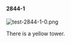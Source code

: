 #### 2844-1
![test-2844-1-0.png](https://github.com/lil-lab/nlvr/raw/master/nlvr/test/images/2/test-2844-1-0.png "test-2844-1-0.png")

There is a yellow tower.